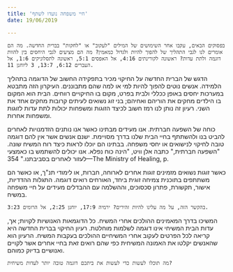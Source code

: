 ```yaml
---
title: 'חיי משפחה נועדו לשתף'
date: 19/06/2019

---
```


`בפסוקים הבאים, עקבו אחר השימושים של המילים "לעקוב" או "לחקות" בברית החדשה. מה הם אומרים לנו לגבי התהליך של להפוך להיות ולגדול כמאמין? מה הם מציעים לגבי היחסים בין להוות דוגמה ולתת עדות? ראשונה לקורינתים 4:16, אל האפסים 5:1, ראשונה לתסלוניקים 1:6, אל העברים 6:12, 13:7, 3 ליוחנן 11.`

הדגש של הברית החדשה על החיקוי מכיר בתפקידה החשוב של הדוגמה בתהליך הלמידה. אנשים נוטים להפוך להיות למי או למה שהם מתבוננים. העיקרון הזה מתבטא במערכות יחסים באופן ככללי ולבית בפרט, מקום בו החיקויים רווחים. הבית הוא המקום בו הילדים מחקים את הוריהם ואחיהם; בני זוג נשואים לעיתים קרובות מחקים אחד את השני. רעיון זה נותן לנו רמז חשוב לכיצד הזוגות ומשפחות יכולות לתת עדות לזוגות ומשפחות אחרות.

כוחה של השפעה חברתית. אנו מעידים מבתינו כאשר אנו נותנים הזדמנויות לאחרים להביט בנו ולהשתתף בחיי הבית שלנו בדרך מסויימת. ישנם אנשים אשר אין להם דוגמה טובה לחיקוי לנישואים או יחסי משפחה. בבתינו הם יוכלו לראות כיצד רוח המשיח שונה. "השפעה חברתית," כתבה אלן וויט, "הינה כוח נפלא. אנו יכולים להשתמש בו כאמצעי לעזור לאחרים בסביבתנו." 354—The Ministry of Healing, p. 

כאשר זוגות נשואים מזמינים זוגות אחרים לארוחה, חברות, או לימודי תנ"ך, או כאשר הם משתתפים בתוכנית צמיחה זוגית ביחד, האורחים רואים דוגמה. התגלות ההדדיות, אישור, תקשורת, פתרון סכסוכים, וההשלמה עם ההבדלים מעידים על חיי משפחה במשיח.

`בהקשר הזה, על מה עלינו להיות זהירים? ירמיה 17:9, יוחנן 2:25, אל הרומים 3:23.`

המשיכו בדרך המאמינים ההולכים אחרי המשיח. כל הדוגמאות האנושיות לקויות; אך, עדות הבית המשיחי אינו דוגמה לשלמות מוחלטת. רעיון החיקוי בברית החדשה היא קריאה לכל הפרטים לעקוב אחרי המשיחיים ההולכים בעקבות המשיח. הרעיון הוא שהאנשים יקלטו את האמונה המשיחית כפי שהם רואים זאת בחיי אחרים אשר לקויים ואנושיים בדיוק כמוהם.

`מה תוכלו לעשות כדי לעשות את ביתכם דוגמה טובה יותר לעדות משיחית?`